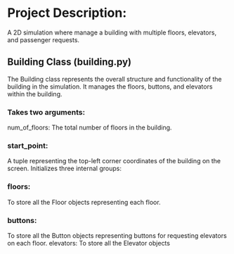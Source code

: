 # Project Description:

A 2D simulation where manage a building with multiple floors, elevators, and passenger requests.

## Building Class (building.py)

The Building class represents the overall structure and functionality of the building in the simulation. It manages the floors, buttons, and elevators within the building.

### Takes two arguments:
num_of_floors: 
The total number of floors in the building.
### start_point: 
A tuple representing the top-left corner coordinates of the building on the screen.
Initializes three internal groups:
### floors: 
To store all the Floor objects representing each floor.
### buttons: 
To store all the Button objects representing buttons for requesting elevators on each floor.
elevators: To store all the Elevator objects 
